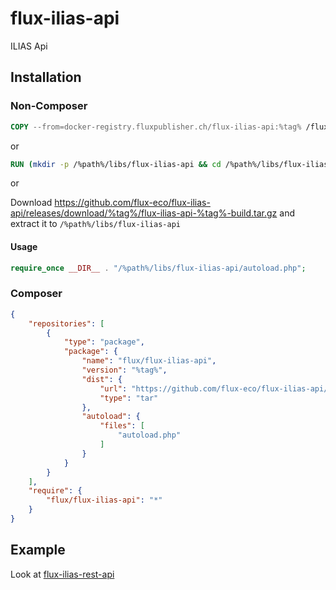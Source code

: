 # flux-ilias-api

ILIAS Api

## Installation

### Non-Composer

```dockerfile
COPY --from=docker-registry.fluxpublisher.ch/flux-ilias-api:%tag% /flux-ilias-api /%path%/libs/flux-ilias-api
```

or

```dockerfile
RUN (mkdir -p /%path%/libs/flux-ilias-api && cd /%path%/libs/flux-ilias-api && wget -O - https://github.com/flux-eco/flux-ilias-api/releases/download/%tag%/flux-ilias-api-%tag%-build.tar.gz | tar -xz --strip-components=1)
```

or

Download https://github.com/flux-eco/flux-ilias-api/releases/download/%tag%/flux-ilias-api-%tag%-build.tar.gz and extract it to `/%path%/libs/flux-ilias-api`

#### Usage

```php
require_once __DIR__ . "/%path%/libs/flux-ilias-api/autoload.php";
```

### Composer

```json
{
    "repositories": [
        {
            "type": "package",
            "package": {
                "name": "flux/flux-ilias-api",
                "version": "%tag%",
                "dist": {
                    "url": "https://github.com/flux-eco/flux-ilias-api/releases/download/%tag%/flux-ilias-api-%tag%-build.tar.gz",
                    "type": "tar"
                },
                "autoload": {
                    "files": [
                        "autoload.php"
                    ]
                }
            }
        }
    ],
    "require": {
        "flux/flux-ilias-api": "*"
    }
}
```

## Example

Look at [flux-ilias-rest-api](https://github.com/flux-caps/flux-ilias-rest-api)
